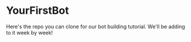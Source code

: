 # YourFirstBot
Here's the repo you can clone for our bot building tutorial. We'll be adding to it week by week!
